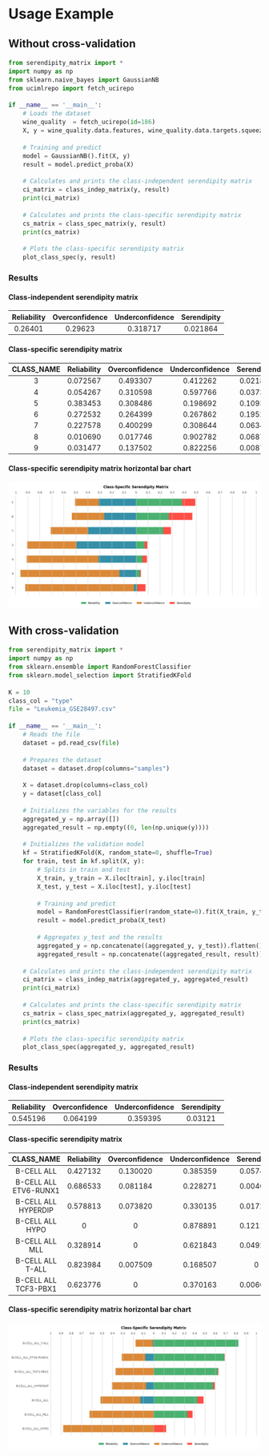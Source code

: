 # Usage Example

## Without cross-validation

```python
from serendipity_matrix import *
import numpy as np
from sklearn.naive_bayes import GaussianNB
from ucimlrepo import fetch_ucirepo 

if __name__ == '__main__':
    # Loads the dataset
    wine_quality  = fetch_ucirepo(id=186) 
    X, y = wine_quality.data.features, wine_quality.data.targets.squeeze()

    # Training and predict
    model = GaussianNB().fit(X, y)
    result = model.predict_proba(X)

    # Calculates and prints the class-independent serendipity matrix
    ci_matrix = class_indep_matrix(y, result)
    print(ci_matrix)

    # Calculates and prints the class-specific serendipity matrix
    cs_matrix = class_spec_matrix(y, result)
    print(cs_matrix)

    # Plots the class-specific serendipity matrix
    plot_class_spec(y, result)
```

### Results

#### Class-independent serendipity matrix

|Reliability|Overconfidence|Underconfidence|Serendipity|
|:---------:|:------------:|:-------------:|:---------:|
|  0.26401  |    0.29623   |    0.318717   |  0.021864 |

#### Class-specific serendipity matrix

|CLASS_NAME|Reliability|Overconfidence|Underconfidence|Serendipity|
|:--------:|:---------:|:------------:|:-------------:|:---------:|
|    3     |  0.072567 |  0.493307    |    0.412262   |  0.021864 |
|    4     |  0.054267 |  0.310598    |    0.597766   |  0.037369 |
|    5     |  0.383453 |  0.308486    |    0.198692   |  0.109368 |
|    6     |  0.272532 |  0.264399    |    0.267862   |  0.195207 |
|    7     |  0.227578 |  0.400299    |    0.308644   |  0.063479 |
|    8     |  0.010690 |  0.017746    |    0.902782   |  0.068782 |
|    9     |  0.031477 |  0.137502    |    0.822256   |  0.008765 |

#### Class-specific serendipity matrix horizontal bar chart

![Class-specific serendipity matrix](res/wine.png)

## With cross-validation

```python
from serendipity_matrix import *
import numpy as np
from sklearn.ensemble import RandomForestClassifier
from sklearn.model_selection import StratifiedKFold

K = 10
class_col = "type" 
file = "Leukemia_GSE28497.csv"

if __name__ == '__main__':
    # Reads the file
    dataset = pd.read_csv(file)

    # Prepares the dataset
    dataset = dataset.drop(columns="samples")
    
    X = dataset.drop(columns=class_col)
    y = dataset[class_col]

    # Initializes the variables for the results
    aggregated_y = np.array([])
    aggregated_result = np.empty((0, len(np.unique(y))))

    # Initializes the validation model
    kf = StratifiedKFold(K, random_state=0, shuffle=True)
    for train, test in kf.split(X, y):
        # Splits in train and test
        X_train, y_train = X.iloc[train], y.iloc[train]
        X_test, y_test = X.iloc[test], y.iloc[test]

        # Training and predict
        model = RandomForestClassifier(random_state=0).fit(X_train, y_train)
        result = model.predict_proba(X_test)

        # Aggregates y_test and the results
        aggregated_y = np.concatenate((aggregated_y, y_test)).flatten()
        aggregated_result = np.concatenate((aggregated_result, result))
    
    # Calculates and prints the class-independent serendipity matrix
    ci_matrix = class_indep_matrix(aggregated_y, aggregated_result)
    print(ci_matrix)
    
    # Calculates and prints the class-specific serendipity matrix
    cs_matrix = class_spec_matrix(aggregated_y, aggregated_result)
    print(cs_matrix)

    # Plots the class-specific serendipity matrix
    plot_class_spec(aggregated_y, aggregated_result)
```

### Results

#### Class-independent serendipity matrix

|Reliability|Overconfidence|Underconfidence|Serendipity|
|:---------:|:------------:|:-------------:|:---------:|
|  0.545196 |    0.064199  |    0.359395   |  0.03121  |

#### Class-specific serendipity matrix

|     CLASS_NAME      |Reliability|Overconfidence|Underconfidence|Serendipity|
|:-------------------:|:---------:|:------------:|:-------------:|:---------:|
|     B-CELL ALL      |  0.427132 |  0.130020    |    0.385359   |  0.057488 |
|B-CELL ALL ETV6-RUNX1|  0.686533 |  0.081184    |    0.228271   |  0.004011 |
| B-CELL ALL HYPERDIP |  0.578813 |  0.073820    |    0.330135   |  0.017231 |
|   B-CELL ALL HYPO   |      0    |      0       |    0.878891   |  0.121109 |
|    B-CELL ALL MLL   |  0.328914 |      0       |    0.621843   |  0.049242 |
|   B-CELL ALL T-ALL  |  0.823984 |  0.007509    |    0.168507   |     0     |
| B-CELL ALL TCF3-PBX1|  0.623776 |      0       |    0.370163   |  0.006061 |

#### Class-specific serendipity matrix horizontal bar chart

![Class-specific serendipity matrix](res/leukemia.png)
